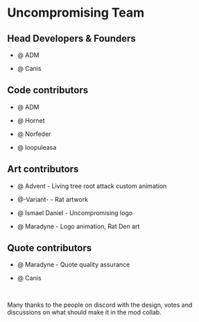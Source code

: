 # Uncompromising Team

## Head Developers & Founders

- @ ADM

- @ Canis

## Code contributors

- @ ADM

- @ Hornet

- @ Norfeder

- @ loopuleasa

## Art contributors

- @ Advent - Living tree root attack custom animation

- @-Variant- - Rat artwork

- @ Ismael Daniel - Uncompromising logo

- @ Maradyne - Logo animation, Rat Den art

## Quote contributors

- @ Maradyne - Quote quality assurance

- @ Canis

&nbsp;

Many thanks to the people on discord with the design, votes and discussions on what should make it in the mod collab.